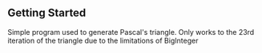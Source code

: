 ## Getting Started

Simple program used to generate Pascal's triangle. 
Only works to the 23rd iteration of the triangle due to the limitations of BigInteger